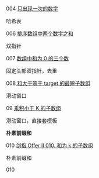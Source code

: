 004 [只出现一次的数字 ](https://leetcode-cn.com/problems/WGki4K/)

哈希表

006  [排序数组中两个数字之和](https://leetcode-cn.com/problems/kLl5u1/)

双指针

007 [ 数组中和为 0 的三个数](https://leetcode-cn.com/problems/1fGaJU/)

固定头部双指针，去重

008[ 和大于等于 target 的最短子数组](https://leetcode-cn.com/problems/2VG8Kg/)

滑动窗口

09 [乘积小于 K 的子数组](https://leetcode-cn.com/problems/ZVAVXX/)

滑动窗口，直接套模板

**朴素前缀和**

010 [剑指 Offer II 010. 和为 k 的子数组](https://leetcode-cn.com/problems/QTMn0o/)

朴素前缀和

010